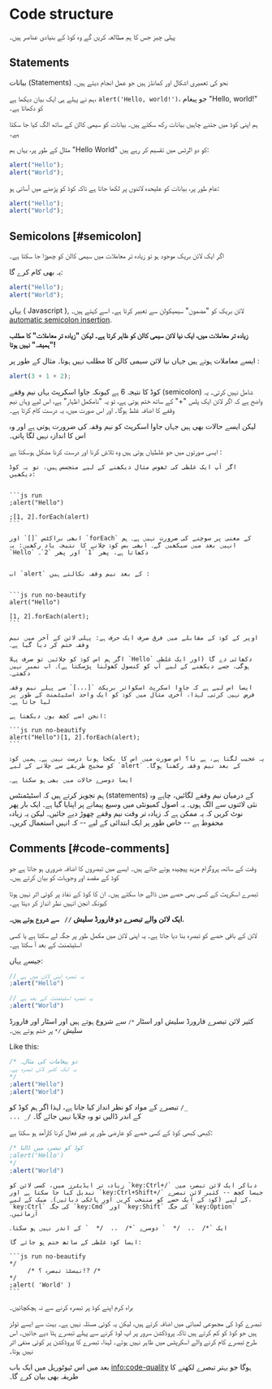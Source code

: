 # Code structure

پہلی چیز جس کا ہم مطالعہ کریں گے وہ کوڈ کے بنیادی عناصر ہیں۔

## Statements

بیانات (Statements)
نحو کی تعمیری اشکال اور کمانڈز ہیں جو عمل انجام دیتے ہیں۔

ہم نے پہلے ہی ایک بیان دیکھا ہے، `alert('Hello, world!')`، جو پیغام "Hello, world!" کو دکھاتا ہے۔

ہم اپنی کوڈ میں جتنے چاہیں بیانات رکھ سکتے ہیں۔ بیانات کو سیمی کالن کے ساتھ الگ کیا جا سکتا ہے۔

مثال کے طور پر، یہاں ہم "Hello World" کو دو الرٹس میں تقسیم کر رہے ہیں:

```js run no-beautify
alert("Hello");
alert("World");
```

عام طور پر، بیانات کو علیحدہ لائنوں پر لکھا جاتا ہے تاکہ کوڈ کو پڑھنے میں آسانی ہو:

```js run no-beautify
alert("Hello");
alert("World");
```

## Semicolons [#semicolon]

اگر ایک لائن بریک موجود ہو تو زیادہ تر معاملات میں سیمی کالن کو چھوڑا جا سکتا ہے۔

یہ بھی کام کرے گا:

```js run no-beautify
alert("Hello");
alert("World");
```

یہاں ( Javascript ), لائن بریک کو "مضمون" سیمیکولن سے تعبیر کرتا ہے۔ اسے کہتے ہیں۔
[automatic semicolon insertion](https://tc39.github.io/ecma262/#sec-automatic-semicolon-insertion).

**زیادہ تر معاملات میں، ایک نیا لائن سیمی کالن کو ظاہر کرتا ہے۔ لیکن "زیادہ تر معاملات" کا مطلب "ہمیشہ" نہیں ہوتا!**

ایسے معاملات ہوتے ہیں جہاں نیا لائن سیمی کالن کا مطلب نہیں ہوتا۔ مثال کے طور پر :

```js run no-beautify
alert(3 + 1 + 2);
```

کوڈ کا نتیجہ 6 ہے کیونکہ جاوا اسکرپٹ یہاں نیم وقفے (semicolon) شامل نہیں کرتی۔ یہ واضح ہے کہ اگر لائن ایک پلس "+" کے ساتھ ختم ہوتی ہے، تو یہ "نامکمل اظہار" ہے، اس لیے وہاں نیم وقفے کا اضافہ غلط ہوگا۔ اور اس صورت میں، یہ درست کام کرتا ہے۔

لیکن ایسے حالات بھی ہیں جہاں جاوا اسکرپٹ کو نیم وقفہ کی ضرورت ہوتی ہے اور وہ اس کا اندازہ نہیں لگا پاتی۔

ایسی صورتوں میں جو غلطیاں ہوتی ہیں وہ تلاش کرنا اور درست کرنا مشکل ہوسکتا ہے
:

````smart header="An example of an error"
اگر آپ ایک غلطی کی ٹھوس مثال دیکھنے کے لیے متجسس ہیں، تو یہ کوڈ دیکھیں:


```js run
;alert("Hello")

;[1, 2].forEach(alert)
```

ابھی براکٹس `[]` اور `forEach` کے معنی پر سوچنے کی ضرورت نہیں ہے۔ ہم انہیں بعد میں سیکھیں گے۔ ابھی بس کوڈ چلانے کا نتیجہ یاد رکھیں: یہ `Hello` دکھاتا ہے، پھر `1` اور پھر `2`۔


اب `alert` کے بعد نیم وقفہ نکالتے ہیں :


```js run no-beautify
alert("Hello")

[1, 2].forEach(alert);
```

اوپر کے کوڈ کے مقابلے میں فرق صرف ایک حرف ہے: پہلی لائن کے آخر میں نیم وقفہ ختم کر دیا گیا ہے۔

اگر ہم اس کوڈ کو چلائیں تو صرف پہلا `Hello` دکھائی دے گا (اور ایک غلطی ہوگی، جسے دیکھنے کے لیے آپ کو کنسول کھولنا پڑسکتا ہے)۔ اب نمبر نہیں دکھتے۔

ایسا اس لیے ہے کہ جاوا اسکرپٹ اسکوائر بریکٹ `[...]` سے پہلے نیم وقفہ فرض نہیں کرتی۔ لہذا، آخری مثال میں کوڈ کو ایک واحد اسٹیٹمنٹ کے طور پر لیا جاتا ہے۔

انجن اسے کچھ یوں دیکھتا ہے:

```js run no-beautify
alert("Hello")[1, 2].forEach(alert);
```

یہ عجیب لگتا ہے، ہے نا؟ اس صورت میں اس کا یکجا ہونا درست نہیں ہے۔ ہمیں کوڈ کو صحیح طریقے سے چلانے کے لیے `alert` کے بعد نیم وقفہ رکھنا ہوگا۔

ایسا دوسرے حالات میں بھی ہو سکتا ہے۔
````

ہم تجویز کرتے ہیں کہ اسٹیٹمنٹس (statements) کے درمیان نیم وقفے لگائیں، چاہے وہ نئی لائنوں سے الگ ہوں۔ یہ اصول کمیونٹی میں وسیع پیمانے پر اپنایا گیا ہے۔ ایک بار پھر نوٹ کریں کہ یہ ممکن ہے کہ زیادہ تر وقت نیم وقفے چھوڑ دیے جائیں۔ لیکن یہ زیادہ محفوظ ہے -- خاص طور پر ایک ابتدائی کے لیے -- کہ انہیں استعمال کریں۔

## Comments [#code-comments]

وقت کے ساتھ، پروگرام مزید پیچیدہ ہوتے جاتے ہیں۔ ایسے میں تبصروں کا اضافہ ضروری ہو جاتا ہے جو کوڈ کے مقصد اور وجوہات کو بیان کرتے ہیں۔

تبصرے اسکرپٹ کے کسی بھی حصے میں ڈالے جا سکتے ہیں۔ ان کا کوڈ کے نفاذ پر کوئی اثر نہیں ہوتا کیونکہ انجن انہیں نظر انداز کر دیتا ہے۔

**ایک لائن والے تبصرے دو فارورڈ سلیش `// ` سے شروع ہوتے ہیں۔.** 

لائن کے باقی حصے کو تبصرہ بنا دیا جاتا ہے۔ یہ اپنی لائن میں مکمل طور پر جگہ لے سکتا ہے یا کسی اسٹیٹمنٹ کے بعد آ سکتا ہے۔

جیسے یہاں:

```js run
// یہ تبصرہ اپنی لائن میں ہے
;alert("Hello")

// یہ تبصرہ اسٹیٹمنٹ کے بعد ہے
;alert("World")
```

کثیر لائن تبصرے فارورڈ سلیش اور اسٹار <code>`*/`</code> سے شروع ہوتے ہیں اور اسٹار اور فارورڈ سلیش <code>`/*`</code> پر ختم ہوتے ہیں۔

Like this:

```js run
/* دو پیغامات کی مثال۔
یہ ایک کثیر لائن تبصرہ ہے۔
*/
;alert("Hello")
;alert("World")
```

تبصرے کے مواد کو نظر انداز کیا جاتا ہے، لہذا اگر ہم کوڈ کو <code>/_ ... _/</code> کے اندر ڈالیں تو وہ چلایا نہیں جائے گا۔

کبھی کبھی کوڈ کے کسی حصے کو عارضی طور پر غیر فعال کرنا کارآمد ہو سکتا ہے:

```js run
/* کوڈ کو تبصرہ میں ڈالنا
;alert('Hello')
*/
;alert("World")
```

```smart header="Use hotkeys!"
زیادہ تر ایڈیٹرز میں، کسی لائن کو `key:Ctrl+/` دباکر ایک لائن تبصرہ میں تبدیل کیا جا سکتا ہے اور `key:Ctrl+Shift+/` جیسا کچھ -- کثیر لائن تبصرے کے لیے (کوڈ کے ایک حصے کو منتخب کریں اور ہاٹکی دبائیں)۔ میک کے لیے، `key:Ctrl` کی جگہ `key:Cmd` اور `key:Shift` کی جگہ `key:Option` آزمائیں۔

```

````warn header="Nested comments are not supported!"
ایک `*/  ..  /*  ` دوسرے `*/  ..  /*  ` کے اندر نہیں ہو سکتا۔

ایسا کوڈ غلطی کے ساتھ ختم ہو جائے گا:

```js run no-beautify
*/
     /* نیسٹڈ تبصرہ ؟!? /*
*/
;alert( 'World' )
```
````

براہ کرم اپنے کوڈ پر تبصرہ کرنے سے نہ ہچکچائیں۔

تبصرے کوڈ کی مجموعی لمبائی میں اضافہ کرتے ہیں، لیکن یہ کوئی مسئلہ نہیں ہے۔ بہت سے ایسے ٹولز ہیں جو کوڈ کو کم کرتے ہیں تاکہ پروڈکشن سرور پر اپ لوڈ کرنے سے پہلے تبصرے ہٹا دیے جائیں۔ اس طرح تبصرے کام کرنے والے اسکرپٹس میں ظاہر نہیں ہوتے۔ لہذا، تبصرے کا پروڈکشن پر کوئی منفی اثر نہیں ہوتا۔

بعد میں اس ٹیوٹوریل میں ایک باب <info:code-quality> ہوگا جو بہتر تبصرے لکھنے کا طریقہ بھی بیان کرے گا۔
